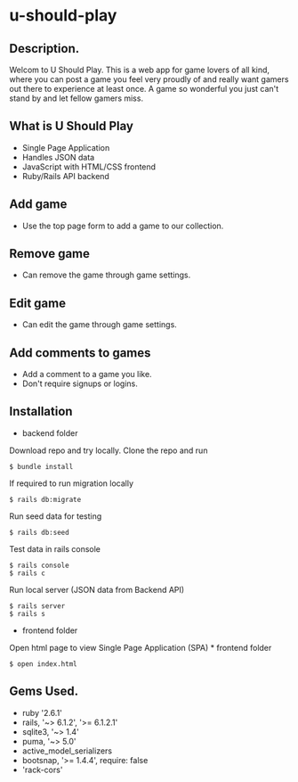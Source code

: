 # u-should-play

## Description.

Welcom to U Should Play. This is a web app for game lovers of all kind, where you can post a game you feel very proudly of and really want gamers out there to experience at least once. A game so wonderful you just can't stand by and let fellow gamers miss.

## What is U Should Play
  * Single Page Application
  * Handles JSON data
  * JavaScript with HTML/CSS frontend
  * Ruby/Rails API backend

## Add game
 * Use the top page form to add a game to our collection.

## Remove game
 * Can remove the game through game settings.

## Edit game
 * Can edit the game through game settings.

## Add comments to games
 * Add a comment to a game you like.
 * Don't require signups or logins.

## Installation
 * backend folder

  Download repo and try locally. Clone the repo and run 

    $ bundle install
  
  If required to run migration locally

    $ rails db:migrate

  Run seed data for testing

    $ rails db:seed

  Test data in rails console
    
    $ rails console
    $ rails c

  Run local server (JSON data from Backend API)

    $ rails server
    $ rails s
  
 * frontend folder
 
  Open html page to view Single Page Application (SPA)
    * frontend folder

    $ open index.html


## Gems Used. 
  * ruby '2.6.1'
  * rails, '~> 6.1.2', '>= 6.1.2.1'
  * sqlite3, '~> 1.4'
  * puma, '~> 5.0'
  * active_model_serializers
  * bootsnap, '>= 1.4.4', require: false
  * 'rack-cors'